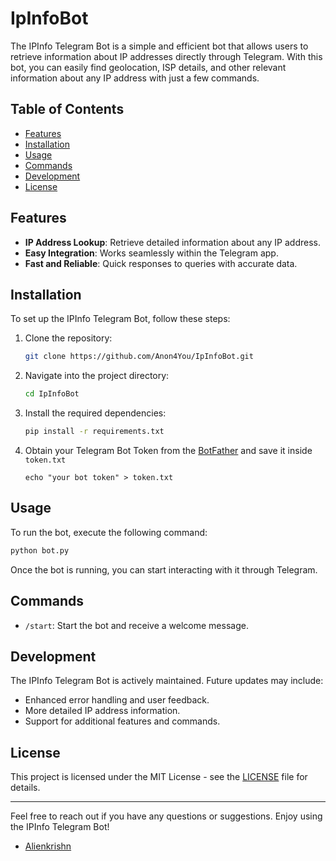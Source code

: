 # IpInfoBot

The IPInfo Telegram Bot is a simple and efficient bot that allows users to retrieve information about IP addresses directly through Telegram. With this bot, you can easily find geolocation, ISP details, and other relevant information about any IP address with just a few commands.

## Table of Contents

- [Features](#features)
- [Installation](#installation)
- [Usage](#usage)
- [Commands](#commands)
- [Development](#development)
- [License](#license)

## Features

- **IP Address Lookup**: Retrieve detailed information about any IP address.
- **Easy Integration**: Works seamlessly within the Telegram app.
- **Fast and Reliable**: Quick responses to queries with accurate data.

## Installation

To set up the IPInfo Telegram Bot, follow these steps:

1. Clone the repository:
   ```bash
   git clone https://github.com/Anon4You/IpInfoBot.git
   ```

2. Navigate into the project directory:
   ```bash
   cd IpInfoBot
   ```

3. Install the required dependencies:
   ```bash
   pip install -r requirements.txt
   ```

4. Obtain your Telegram Bot Token from the [BotFather](https://core.telegram.org/bots#botfather) and save it inside `token.txt`
   ```
   echo "your bot token" > token.txt
   ```

## Usage

To run the bot, execute the following command:

```bash
python bot.py
```

Once the bot is running, you can start interacting with it through Telegram.

## Commands

- `/start`: Start the bot and receive a welcome message.
## Development

The IPInfo Telegram Bot is actively maintained. Future updates may include:

- Enhanced error handling and user feedback.
- More detailed IP address information.
- Support for additional features and commands.

## License

This project is licensed under the MIT License - see the [LICENSE](LICENSE) file for details.

---

Feel free to reach out if you have any questions or suggestions. Enjoy using the IPInfo Telegram Bot!

* [Alienkrishn](https://t.me/alienkrishn)
